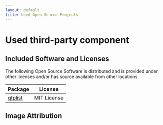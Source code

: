```yaml
---
layout: default
title: Used Open Source Projects
---
```


# Used third-party component

## Included Software and Licenses

The following Open Source Software is distributed and is provided under other licenses and/or has source available from other locations.

Package | License
------- | -------
[qtplist](https://github.com/reillywatson/qtplist) | MIT License

## Image Attribution


